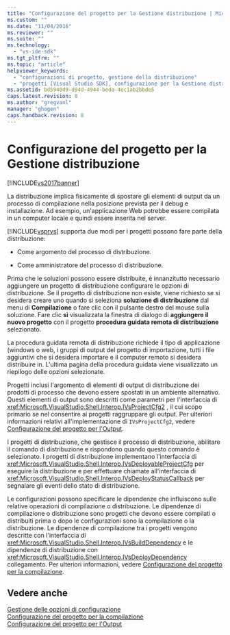 ```yaml
---
title: "Configurazione del progetto per la Gestione distribuzione | Microsoft Docs"
ms.custom: ""
ms.date: "11/04/2016"
ms.reviewer: ""
ms.suite: ""
ms.technology: 
  - "vs-ide-sdk"
ms.tgt_pltfrm: ""
ms.topic: "article"
helpviewer_keywords: 
  - "configurazioni di progetto, gestione della distribuzione"
  - "progetti [Visual Studio SDK], configurazione per la Gestione distribuzione"
ms.assetid: bd5940d9-d94d-4944-beda-4ec1ab2bbde5
caps.latest.revision: 8
ms.author: "gregvanl"
manager: "ghogen"
caps.handback.revision: 8
---
```

# Configurazione del progetto per la Gestione distribuzione
[!INCLUDE[vs2017banner](../../code-quality/includes/vs2017banner.md)]

La distribuzione implica fisicamente di spostare gli elementi di output da un processo di compilazione nella posizione prevista per il debug e installazione.  Ad esempio, un'applicazione Web potrebbe essere compilata in un computer locale e quindi essere inserita nel server.  
  
 [!INCLUDE[vsprvs](../../code-quality/includes/vsprvs_md.md)] supporta due modi per i progetti possono fare parte della distribuzione:  
  
-   Come argomento del processo di distribuzione.  
  
-   Come amministratore del processo di distribuzione.  
  
 Prima che le soluzioni possono essere distribuite, è innanzitutto necessario aggiungere un progetto di distribuzione configurare le opzioni di distribuzione.  Se il progetto di distribuzione non esiste, viene richiesto se si desidera creare uno quando si seleziona **soluzione di distribuzione** dal menu di **Compilazione** o fare clic con il pulsante destro del mouse sulla soluzione.  Fare clic **sì** visualizzata la finestra di dialogo di **aggiungere il nuovo progetto** con il progetto **procedura guidata remota di distribuzione** selezionato.  
  
 La procedura guidata remota di distribuzione richiede il tipo di applicazione \(windows o web, i gruppi di output del progetto di importazione, tutti i file aggiuntivi che si desidera importare e il computer remoto si desidera distribuire in.  L'ultima pagina della procedura guidata viene visualizzato un riepilogo delle opzioni selezionate.  
  
 Progetti inclusi l'argomento di elementi di output di distribuzione dei prodotti di processo che devono essere spostati in un ambiente alternativo.  Questi elementi di output sono descritti come parametri per l'interfaccia di <xref:Microsoft.VisualStudio.Shell.Interop.IVsProjectCfg2> , il cui scopo primario se nel consentire ai progetti raggruppare gli output.  Per ulteriori informazioni relativi all'implementazione di `IVsProjectCfg2`, vedere [Configurazione del progetto per l'Output](../../extensibility/internals/project-configuration-for-output.md).  
  
 I progetti di distribuzione, che gestisce il processo di distribuzione, abilitare il comando di distribuzione e rispondono quando questo comando è selezionato.  I progetti di distribuzione implementano l'interfaccia di <xref:Microsoft.VisualStudio.Shell.Interop.IVsDeployableProjectCfg> per eseguire la distribuzione e per effettuare chiamate all'interfaccia di <xref:Microsoft.VisualStudio.Shell.Interop.IVsDeployStatusCallback> per segnalare gli eventi dello stato di distribuzione.  
  
 Le configurazioni possono specificare le dipendenze che influiscono sulle relative operazioni di compilazione o distribuzione.  Le dipendenze di compilazione o distribuzione sono progetti che devono essere compilati o distribuiti prima o dopo le configurazioni sono la compilazione o la distribuzione.  Le dipendenze di compilazione tra i progetti vengono descritte con l'interfaccia di <xref:Microsoft.VisualStudio.Shell.Interop.IVsBuildDependency> e le dipendenze di distribuzione con <xref:Microsoft.VisualStudio.Shell.Interop.IVsDeployDependency> collegamento.  Per ulteriori informazioni, vedere [Configurazione del progetto per la compilazione](../../extensibility/internals/project-configuration-for-building.md).  
  
## Vedere anche  
 [Gestione delle opzioni di configurazione](../../extensibility/internals/managing-configuration-options.md)   
 [Configurazione del progetto per la compilazione](../../extensibility/internals/project-configuration-for-building.md)   
 [Configurazione del progetto per l'Output](../../extensibility/internals/project-configuration-for-output.md)